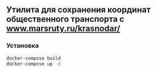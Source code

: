 ## Утилита для сохранения координат общественного транспорта с www.marsruty.ru/krasnodar/

### Установка
```bash
docker-compose build
docker-compose up -d
```
